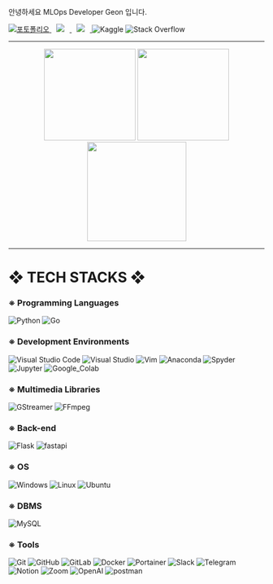 안녕하세요 MLOps Developer Geon 입니다.

<div align=left>
  </a>
     <a href="https://portfolio-git-main-geon0430s-projects.vercel.app/">
         <img alt="포토폴리오" src="https://img.shields.io/badge/포토폴리오-34A853.svg?&style=for-the-badge&logo=googlesheets&logoColor=white"/>
     </a>
  <a href="mailto:adam798973@gmail.com">
    <img 
        src="https://img.shields.io/badge/Gmail-d14836?style=for-the-badge&logo=Gmail&logoColor=white&link=mailto:adam798973@gmail.com"
        style="height : auto; margin-left : 10px; margin-right : 10px;"/>
</a>
<a href="https://LCGeon.github.io/">
    <img 
        src="https://img.shields.io/badge/blog-181717.svg?&style=for-the-badge&logo=GitHub&logoColor=white"
        style="height : auto; margin-left : 10px; margin-right : 10px;"/>
</a>

<a>
  <img alt="Kaggle" src="https://img.shields.io/badge/Kaggle-20BEFF.svg?&style=for-the-badge&logo=Kaggle&logoColor=white"/>
  <img alt="Stack Overflow" src="https://img.shields.io/badge/Stack%20Overflow-F58025.svg?&style=for-the-badge&logo=Stack%20Overflow&logoColor=white"/>
</a>

</div>

---

  
<div align="center">
  <img src="https://github-readme-stats.vercel.app/api?username=geon0430&show_icons=true&theme=highcontrast" style="height: 180px;">
  <img src="https://github-readme-stats.vercel.app/api/top-langs/?username=geon0430&langs_count=20&layout=compact&theme=highcontrast" style="height: 180px;">
</div>


<div align="center">
  <img height=195 src="http://mazassumnida.wtf/api/v2/generate_badge?boj=geon0430"/>
</div>





---

<div align=left><h1>❖ TECH STACKS ❖</h1></div>

<div align=left>
  <h3>※ Programming Languages </h3>
  <img alt="Python" src ="https://img.shields.io/badge/Python-3776AB.svg?&style=for-the-badge&logo=Python&logoColor=white"/>
  <img alt="Go" src ="https://img.shields.io/badge/Go-00ADD8.svg?&style=for-the-badge&logo=Go&logoColor=white"/>
  <br>
  
  <h3>※ Development Environments </h3>
  <img alt="Visual Studio Code" src="https://img.shields.io/badge/VScode-007ACC.svg?&style=for-the-badge&logo=Visual%20Studio%20Code&logoColor=white"/>
  <img alt="Visual Studio" src="https://img.shields.io/badge/Visual%20Studio-5C2D91.svg?&style=for-the-badge&logo=Visual%20Studio&logoColor=white"/>
  <img alt="Vim" src="https://img.shields.io/badge/Vim-019733.svg?&style=for-the-badge&logo=Vim&logoColor=white"/>
  <img alt="Anaconda" src="https://img.shields.io/badge/Anaconda-44A833.svg?&style=for-the-badge&logo=Anaconda&logoColor=white"/>
  <img alt="Spyder" src="https://img.shields.io/badge/Spyder-FF0000.svg?&style=for-the-badge&logo=Spyder%20IDE&logoColor=white"/>
  <img alt="Jupyter" src="https://img.shields.io/badge/Jupyter-F37626.svg?&style=for-the-badge&logo=Jupyter&logoColor=white"/>
  <img alt="Google_Colab" src="https://img.shields.io/badge/Colab-F9AB00.svg?&style=for-the-badge&logo=Google%20Colab&logoColor=white"/>
  <br>

  <h3>※ Multimedia Libraries </h3>
  <img alt="GStreamer" src="https://img.shields.io/badge/GStreamer-FF3131.svg?&style=for-the-badge&logo=GStreamer&logoColor=white"/>
  <img alt="FFmpeg" src="https://img.shields.io/badge/FFmpeg-007808.svg?&style=for-the-badge&logo=FFmpeg&logoColor=white"/>
  <br>
  
  <h3>※ Back-end </h3>
  <img alt="Flask" src="https://img.shields.io/badge/Flask-000000.svg?&style=for-the-badge&logo=Flask&logoColor=white"/>
  <img alt="fastapi" src="https://img.shields.io/badge/fastapi-009688.svg?&style=for-the-badge&logo=fastapi&logoColor=white"/>
  <br>
  
  <h3>※ OS </h3>
  <img alt="Windows" src="https://img.shields.io/badge/Windows-0078D6.svg?&style=for-the-badge&logo=Windows&logoColor=white"/>
  <img alt="Linux" src="https://img.shields.io/badge/Linux-FCC624.svg?&style=for-the-badge&logo=Linux&logoColor=black"/>
  <img alt="Ubuntu" src="https://img.shields.io/badge/Ubuntu-E95420.svg?&style=for-the-badge&logo=Ubuntu&logoColor=white"/> 
  <br>
  
  <h3>※ DBMS </h3>
  <img alt="MySQL" src="https://img.shields.io/badge/MySQL-4479A1.svg?&style=for-the-badge&logo=MySQL&logoColor=white"/>
  <br>
  
  <h3>※ Tools </h3>
  <img alt="Git" src="https://img.shields.io/badge/Git-F05032.svg?&style=for-the-badge&logo=Git&logoColor=white"/>
  <img alt="GitHub" src="https://img.shields.io/badge/GitHub-181717.svg?&style=for-the-badge&logo=GitHub&logoColor=white"/>
  <img alt="GitLab" src="https://img.shields.io/badge/GitLab-FC6D26.svg?&style=for-the-badge&logo=GitLab&logoColor=white"/>
  <img alt="Docker" src="https://img.shields.io/badge/Docker-2496ED.svg?&style=for-the-badge&logo=Docker&logoColor=white"/>
  <img alt="Portainer" src="https://img.shields.io/badge/Portainer-13BEF9.svg?&style=for-the-badge&logo=Portainer&logoColor=white"/>
  <img alt="Slack" src="https://img.shields.io/badge/Slack-4A154B.svg?&style=for-the-badge&logo=Slack&logoColor=white"/>
  <img alt="Telegram" src="https://img.shields.io/badge/Telegram-26A5E4.svg?&style=for-the-badge&logo=Telegram&logoColor=white"/>
  <img alt="Notion" src="https://img.shields.io/badge/Notion-000000.svg?&style=for-the-badge&logo=Notion&logoColor=white"/>
  <img alt="Zoom" src="https://img.shields.io/badge/Zoom-2D8CFF.svg?&style=for-the-badge&logo=Zoom&logoColor=white"/>
  <img alt="OpenAI" src="https://img.shields.io/badge/ChatGPT-412991.svg?&style=for-the-badge&logo=OpenAI&logoColor=white"/>
  <img alt="postman" src="https://img.shields.io/badge/postman-FF6C37.svg?&style=for-the-badge&logo=postman&logoColor=white"/>
  <br>
  
  <br>
</div>
